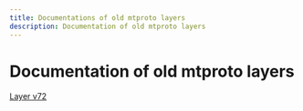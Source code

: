 ```yaml
---
title: Documentations of old mtproto layers
description: Documentation of old mtproto layers
---
```

# Documentation of old mtproto layers  

[Layer v72](API_docs_v72/)  

